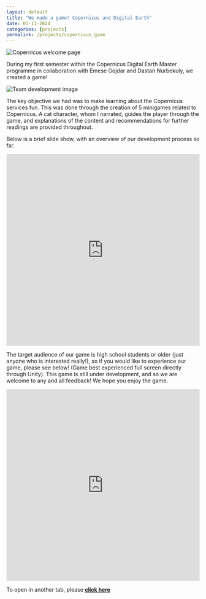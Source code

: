 ```yaml
---
layout: default
title: "We made a game! Copernicus and Digital Earth"
date: 03-11-2024
categories: [projects]
permalink: /projects/copernicus_game
---
```



<div class="blog-image">
  <img src="{{ '/assets/projects/background1.png' | relative_url }}" alt="Copernicus welcome page">
</div>

During my first semester within the Copernicus Digital Earth Master programme in collaboration with Emese Gojdar and Dastan Nurbekuly, we created a game!

<div class="blog-image">
  <img src="{{ '/assets/projects/team1.heic' | relative_url }}" alt="Team development image">
</div>

The key objective we had was to make learning about the Copernicus services fun. This was done through the creation of 5 minigames related to Copernicus. A cat character, whom I narrated, guides the
player through the game, and explanations of the content and recommendations for further readings are provided throughout.

Below is a brief slide show, with an overview of our development process so far.
<iframe src="https://www.figma.com/deck/bQYwfncckhux4Lbnu8O2kv/Copernicus-Game-Pitch?node-id=2-48" width="100%" height="500px" frameborder="0" allowfullscreen allow="geolocation"></iframe>


The target audience of our game is high school students or older (just anyone who is interested really!), so if you would like to experience our game, please see below! (Game best experienced full screen directly through Unity). This game is still under development, and so we are welcome to any and all feedback! We hope you enjoy the game.

<iframe src="https://play.unity.com/en/games/6e97a30f-d1dc-494d-a115-77d721f6445c/copernicus" width="100%" height="500px" frameborder="0" allowfullscreen allow="geolocation"></iframe>

To open in another tab, please [**click here**]([https://arcg.is/19510z1](https://play.unity.com/en/games/6e97a30f-d1dc-494d-a115-77d721f6445c/copernicus)) 
